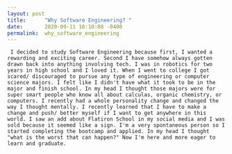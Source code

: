 ```yaml
---
layout: post
title:      "Why Software Engineering? "
date:       2020-09-11 18:10:08 -0400
permalink:  why_software_engineering
---
```



   	 I decided to study Software Engineering because first, I wanted a rewarding and exciting career. Second I have somehow always gotten drawn back into anything involving tech. I was in robotics for two years in high school and I loved it. When I went to college I got scared/ discouraged to pursue any type of engineering or computer science majors. I felt like I didn't have what it took to be in the major and finish school. In my head I thought those majors were for super smart people who know all about calculas, organic chemistry, or computers. I recently had a whole personality change and changed the way I thought mentally. I recently learned that I have to make a change and push/ better myself if I want to get anywhere in this world. I saw an add about Flatiron School in my social media and I was sold because it seemed like a sign. I'm a very spontaneous person so I started completing the bootcamp and applied. In my head I thought "what is the worst that can happen?" Now I'm here and more eager to learn and graduate. 
